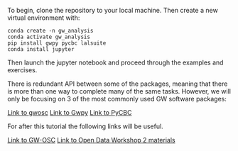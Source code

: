 To begin, clone the repository to your local machine. Then create a new virtual environment with:
```
conda create -n gw_analysis
conda activate gw_analysis
pip install gwpy pycbc lalsuite
conda install jupyter
```

Then launch the jupyter notebook and proceed through the examples and exercises.

There is redundant API between some of the packages, meaning that there is more than one way to complete
many of the same tasks. However, we will only be focusing on 3 of the most commonly used GW software packages:

[Link to gwosc](https://github.com/gwpy/gwosc "gwosc")
[Link to Gwpy](https://gwpy.github.io/docs/stable/index.html "GWpy")
[Link to PyCBC](https://pycbc.org/ "PyCBC")

For after this tutorial the following links will be useful.

[Link to GW-OSC](https://www.gw-openscience.org/software/)
[Link to Open Data Workshop 2 materials](https://indico.in2p3.fr/event/18313/ "GW-odw2")
